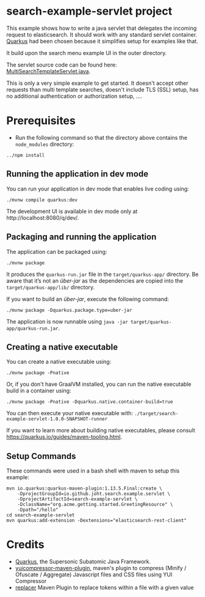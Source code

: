# search-example-servlet project

This example shows how to write a java servlet that delegates the incoming request to elasticsearch. It should work with any standard servlet container.
[Quarkus][Quarkus] had been chosen because it simplifies setup for examples like that. 

It build upon the search menu example UI in the outer directory.

The servlet source code can be found here: [MultiSearchTemplateServlet.java](/src/main/java/io/github/joht/search/example/servlet/MultiSearchTemplateServlet.java).

This is only a very simple example to get started. It doesn't accept other requests than multi template searches, doesn't include TLS (SSL) setup, has no additional authentication or authorization setup, .... 

# Prerequisites

- Run the following command so that the directory above contains the `node_modules` directory:

```shell
../npm install
```

## Running the application in dev mode

You can run your application in dev mode that enables live coding using:
```shell script
./mvnw compile quarkus:dev
```

The development UI is available in dev mode only at http://localhost:8080/q/dev/.

## Packaging and running the application

The application can be packaged using:
```shell script
./mvnw package
```
It produces the `quarkus-run.jar` file in the `target/quarkus-app/` directory.
Be aware that it’s not an _über-jar_ as the dependencies are copied into the `target/quarkus-app/lib/` directory.

If you want to build an _über-jar_, execute the following command:
```shell script
./mvnw package -Dquarkus.package.type=uber-jar
```

The application is now runnable using `java -jar target/quarkus-app/quarkus-run.jar`.

## Creating a native executable

You can create a native executable using: 
```shell script
./mvnw package -Pnative
```

Or, if you don't have GraalVM installed, you can run the native executable build in a container using: 
```shell script
./mvnw package -Pnative -Dquarkus.native.container-build=true
```

You can then execute your native executable with: `./target/search-example-servlet-1.0.0-SNAPSHOT-runner`

If you want to learn more about building native executables, please consult https://quarkus.io/guides/maven-tooling.html.


## Setup Commands 

These commands were used in a bash shell with maven to setup this example:
```shell script
mvn io.quarkus:quarkus-maven-plugin:1.13.5.Final:create \
    -DprojectGroupId=io.github.joht.search.example.servlet \
    -DprojectArtifactId=search-example-servlet \
    -DclassName="org.acme.getting.started.GreetingResource" \
    -Dpath="/hello"
cd search-example-servlet
mvn quarkus:add-extension -Dextensions="elasticsearch-rest-client"
```

# Credits

 - [Quarkus], the Supersonic Subatomic Java Framework.
 - [yuicompressor-maven-plugin](https://github.com/davidB/yuicompressor-maven-plugin), maven's plugin to compress (Minify / Ofuscate / Aggregate) Javascript files and CSS files using YUI Compressor
 - [replacer](https://code.google.com/archive/p/maven-replacer-plugin/) Maven Plugin to replace tokens within a file with a given value

[Quarkus]: https://quarkus.io

